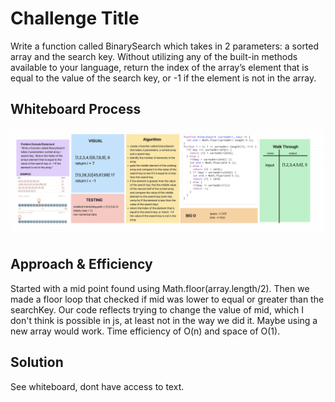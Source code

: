 # Challenge Title

Write a function called BinarySearch which takes in 2 parameters: a sorted array and the search key. Without utilizing any of the built-in methods available to your language, return the index of the array’s element that is equal to the value of the search key, or -1 if the element is not in the array.

## Whiteboard Process

![whiteboard image](javascript/old401/CC401Class03/assets/CC3401EGSS.png)

## Approach & Efficiency

Started with a mid point found using Math.floor(array.length/2). Then we made a floor loop that checked if mid was lower to equal or greater than the searchKey. Our code reflects trying to change the value of mid, which I don't think is possible in js, at least not in the way we did it. Maybe using a new array would work.
Time efficiency of O(n) and space of O(1).

## Solution

 See whiteboard, dont have access to text.
